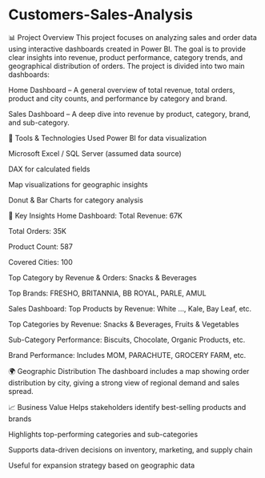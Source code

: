 # Customers-Sales-Analysis
📊 Project Overview
This project focuses on analyzing sales and order data using interactive dashboards created in Power BI. The goal is to provide clear insights into revenue, product performance, category trends, and geographical distribution of orders. The project is divided into two main dashboards:

Home Dashboard – A general overview of total revenue, total orders, product and city counts, and performance by category and brand.

Sales Dashboard – A deep dive into revenue by product, category, brand, and sub-category.

🧰 Tools & Technologies Used
Power BI for data visualization

Microsoft Excel / SQL Server (assumed data source)

DAX for calculated fields

Map visualizations for geographic insights

Donut & Bar Charts for category analysis

📌 Key Insights
Home Dashboard:
Total Revenue: 67K

Total Orders: 35K

Product Count: 587

Covered Cities: 100

Top Category by Revenue & Orders: Snacks & Beverages

Top Brands: FRESHO, BRITANNIA, BB ROYAL, PARLE, AMUL

Sales Dashboard:
Top Products by Revenue: White ..., Kale, Bay Leaf, etc.

Top Categories by Revenue: Snacks & Beverages, Fruits & Vegetables

Sub-Category Performance: Biscuits, Chocolate, Organic Products, etc.

Brand Performance: Includes MOM, PARACHUTE, GROCERY FARM, etc.

🌍 Geographic Distribution
The dashboard includes a map showing order distribution by city, giving a strong view of regional demand and sales spread.

📈 Business Value
Helps stakeholders identify best-selling products and brands

Highlights top-performing categories and sub-categories

Supports data-driven decisions on inventory, marketing, and supply chain

Useful for expansion strategy based on geographic data
